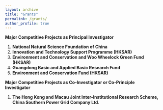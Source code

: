 ```yaml
---
layout: archive
title: "Grants"
permalink: /grants/
author_profile: true
---
```


**Major Competitive Projects as Principal Investigator**

1.	**National Natural Science Foundation of China**
2.	**Innovation and Technology Support Programme (HKSAR)**
3.	**Environment and Conservation and Woo Wheelock Green Fund (HKSAR)**
4.	**Guangdong Basic and Applied Basic Research Fund**
5.	**Environment and Conservation Fund (HKSAR)**

**Major Competitive Projects as Co-Investigator or Co-Principle Investigator**
1. **The Hong Kong and Macau Joint Inter-Institutional Research Scheme, China Southern Power Grid Company Ltd.**
